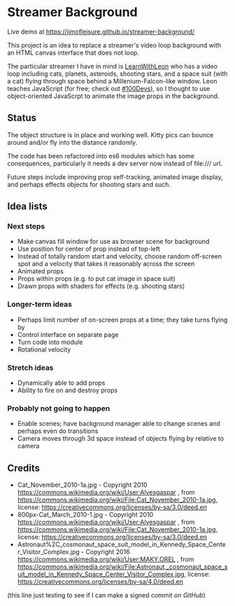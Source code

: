 # Streamer Background

Live demo at https://jimofleisure.github.io/streamer-background/

This project is an idea to replace a streamer's video loop background
with an HTML canvas interface that does not loop.

The particular streamer I have in mind is
[LearnWithLeon](https://www.twitch.tv/learnwithleon) who has a
video loop including cats, planets, asteroids, shooting stars,
and a space suit (with a cat) flying through space behind a
Millenium-Falcon-like window. Leon teaches JavaScript (for free; check
out [#100Devs](https://leonnoel.com/100devs/)), so I thought to use
object-oriented JavaScrpt to animate the image props in the background.

## Status

The object structure is in place and working well. Kitty pics
can bounce around and/or fly into the distance randomly.

The code has been refactored into es6 modules which has
some consequences, particularly it needs a dev server now
instead of file:/// url.

Future steps include improving prop self-tracking,
animated image display, and perhaps effects objects for
shooting stars and such.

## Idea lists

### Next steps

- Make canvas fill window for use as browser scene for background
- Use position for center of prop instead of top-left
- Instead of totally random start and velocity, choose random off-screen spot and a velocity that takes it reasonably across the screen
- Animated props
- Props within props (e.g. to put cat image in space suit)
- Drawn props with shaders for effects (e.g. shooting stars)

### Longer-term ideas

- Perhaps limit number of on-screen props at a time; they take turns flying by
- Control interface on separate page
- Turn code into module
- Rotational velocity

### Stretch ideas

- Dynamically able to add props
- Ability to fire on and destroy props

### Probably not going to happen

- Enable scenes; have background manager able to change scenes and perhaps even do transitions
- Camera moves through 3d space instead of objects flying by relative to camera

## Credits

- Cat_November_2010-1a.jpg - Copyright 2010 https://commons.wikimedia.org/wiki/User:Alvesgaspar , from https://commons.wikimedia.org/wiki/File:Cat_November_2010-1a.jpg, license: https://creativecommons.org/licenses/by-sa/3.0/deed.en
- 800px-Cat_March_2010-1.jpg - Copyright 2010 https://commons.wikimedia.org/wiki/User:Alvesgaspar , from https://commons.wikimedia.org/wiki/File:Cat_November_2010-1a.jpg, license: https://creativecommons.org/licenses/by-sa/3.0/deed.en
- Astronaut%2C_cosmonaut_space_suit_model_in_Kennedy_Space_Center_Visitor_Complex.jpg - Copyright 2016 https://commons.wikimedia.org/wiki/User:MAKY.OREL , from https://commons.wikimedia.org/wiki/File:Astronaut,_cosmonaut_space_suit_model_in_Kennedy_Space_Center_Visitor_Complex.jpg, license: https://creativecommons.org/licenses/by-sa/4.0/deed.en

(this line just testing to see if I can make a signed commit *on GitHub*)
